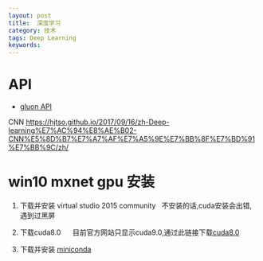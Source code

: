 ```yaml
---
layout: post
title:  深度学习
category: 技术
tags: Deep Learning
keywords:
---
```


# API

- [gluon API ](https://mxnet.incubator.apache.org/api/python/index.html)

CNN 
https://hjtso.github.io/2017/09/16/zh-Deep-learning%E7%AC%94%E8%AE%B02-CNN%E5%8D%B7%E7%A7%AF%E7%A5%9E%E7%BB%8F%E7%BD%91%E7%BB%9C/zh/


# win10 mxnet gpu 安装
1. 下载并安装 virtual studio 2015 community
   
    不安装的话,cuda安装会出错, 遇到过黑屏
    
2. 下载cuda8.0  
    目前官方网站只显示cuda9.0,通过此链接下载[cuda8.0](https://developer.nvidia.com/cuda-80-ga2-download-archive)
    
3. 下载并安装 [miniconda](https://conda.io/miniconda.html)





